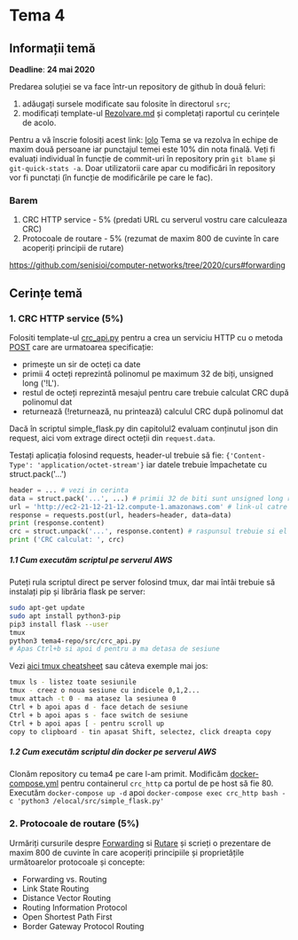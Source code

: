 # Tema 4

## Informații temă
**Deadline**: **24 mai 2020** 

Predarea soluției se va face într-un repository de github în două feluri: 

1) adăugați sursele modificate sau folosite în directorul `src`; 
2) modificați template-ul [Rezolvare.md](https://github.com/senisioi/tema4/blob/master/Rezolvare.md) și completați raportul cu cerințele de acolo.

Pentru a vă înscrie folosiți acest link: [lolo](https://lolo)
Tema se va rezolva în echipe de maxim două persoane iar punctajul temei este 10% din nota finală.
Veți fi evaluați individual în funcție de commit-uri în repository prin `git blame` și `git-quick-stats -a`. Doar utilizatorii care apar cu modificări în repository vor fi punctați (în funcție de modificările pe care le fac).

### Barem

1. CRC HTTP service - 5% (predati URL cu serverul vostru care calculeaza CRC)
2. Protocoale de routare - 5% (rezumat de maxim 800 de cuvinte în care acoperiți principii de rutare)

https://github.com/senisioi/computer-networks/tree/2020/curs#forwarding


## Cerințe temă 

### 1. CRC HTTP service (5%)
Folositi template-ul [crc_api.py](https://github.com/senisioi/tema4/blob/master/src/crc_api.py) pentru a crea un serviciu HTTP cu o metoda [POST](https://www.w3schools.com/tags/ref_httpmethods.asp) care are urmatoarea specificație:

- primește un sir de octeți ca date
- primii 4 octeți reprezintă polinomul pe maximum 32 de biți, unsigned long ('!L').
- restul de octeți reprezintă mesajul pentru care trebuie calculat CRC după polinomul dat
- returnează (!returnează, nu printează) calculul CRC după polinomul dat

Dacă în scriptul simple_flask.py din capitolul2 evaluam conținutul json din request, aici vom extrage direct octeții din `request.data`.

Testați aplicația folosind requests, header-ul trebuie să fie: `{'Content-Type': 'application/octet-stream'}` iar datele trebuie împachetate cu struct.pack('...')
```python
header = ... # vezi in cerinta
data = struct.pack('...', ...) # primii 32 de biti sunt unsigned long restul sunt octetii care reprezinta mesajul
url = 'http://ec2-21-12-21-12.compute-1.amazonaws.com' # link-ul catre serverul AWS
response = requests.post(url, headers=header, data=data)
print (response.content)
crc = struct.unpack('...', response.content) # raspunsul trebuie si el despachetat in funcie de cum a fost calculat
print ('CRC calculat: ', crc)
```

##### 1.1 Cum executăm scriptul pe serverul AWS
Puteți rula scriptul direct pe server folosind tmux, dar mai întâi trebuie să instalați pip și librăria flask pe server:
```bash
sudo apt-get update
sudo apt install python3-pip
pip3 install flask --user
tmux 
python3 tema4-repo/src/crc_api.py
# Apas Ctrl+b si apoi d pentru a ma detasa de sesiune
```
Vezi [aici tmux cheatsheet](https://tmuxcheatsheet.com/) sau câteva exemple mai jos: 
```bash
tmux ls - listez toate sesiunile
tmux - creez o noua sesiune cu indicele 0,1,2...
tmux attach -t 0 - ma atasez la sesiunea 0
Ctrl + b apoi apas d - face detach de sesiune
Ctrl + b apoi apas s - face switch de sesiune
Ctrl + b apoi apas [ - pentru scroll up
copy to clipboard - tin apasat Shift, selectez, click dreapta copy
```

##### 1.2 Cum executăm scriptul din docker pe serverul AWS
Clonăm repository cu tema4 pe care l-am primit. Modificăm [docker-compose.yml](https://github.com/senisioi/tema4/blob/master/docker-compose.yml) pentru containerul `crc_http` ca portul de pe host să fie 80.
Executăm `docker-compose up -d` apoi `docker-compose exec crc_http bash -c 'python3 /elocal/src/simple_flask.py'`



### 2. Protocoale de routare (5%)
Urmăriți cursurile despre [Forwarding](https://github.com/senisioi/computer-networks/tree/2020/curs#forwarding) si [Rutare](https://github.com/senisioi/computer-networks/tree/2020/curs#routing) și scrieți o prezentare de maxim 800 de cuvinte în care acoperiți principiile și proprietățile următoarelor protocoale și concepte:

- Forwarding vs. Routing
- Link State Routing
- Distance Vector Routing
- Routing Information Protocol
- Open Shortest Path First
- Border Gateway Protocol Routing